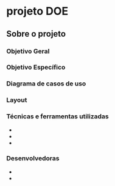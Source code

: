 # projeto DOE


## Sobre o projeto

### Objetivo Geral

### Objetivo Específico

### Diagrama de casos de uso

### Layout


### Técnicas e ferramentas utilizadas
-
-
-

### Desenvolvedoras
-
-
